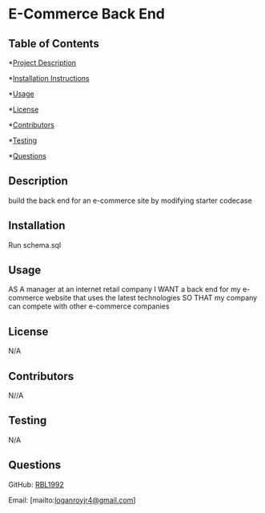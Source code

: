 # E-Commerce Back End 

## Table of Contents
*[Project Description](#description)

*[Installation Instructions](#installation)

*[Usage](#usage)

*[License](#license)

*[Contributors](#contributors)

*[Testing](#testing)

*[Questions](#questions)

## Description
build the back end for an e-commerce site by modifying starter codecase 

## Installation
Run schema.sql


## Usage
AS A manager at an internet retail company
I WANT a back end for my e-commerce website that uses the latest technologies
SO THAT my company can compete with other e-commerce companies


## License
N/A

## Contributors
N//A


## Testing
N/A


## Questions

GitHub: [RBL1992](https://github.com/RBL1992)

Email: [mailto:loganroyjr4@gmail.com]


